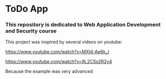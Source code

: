 # ToDo App

### This repository is dedicated to Web Application Development and Security course



This project was inspired by several videos on youtube:

https://www.youtube.com/watch?v=MXId-Ae6k_I

https://www.youtube.com/watch?v=9L2CSs2R2y4

Because the example was very advanced

